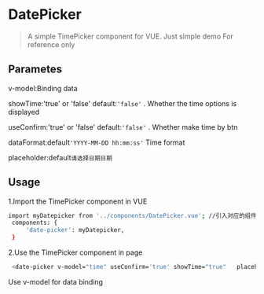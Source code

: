 # DatePicker

> A simple TimePicker component for VUE. Just simple demo For reference only


## Parametes

v-model:Binding data

showTime:'true' or 'false' default:`'false'` . Whether the time options is displayed

useConfirm:'true' or 'false' default:`'false'` . Whether make time by btn

dataFormat:default`'YYYY-MM-DD hh:mm:ss'` Time format

placeholder:default`请选择日期日期`

## Usage
1.Import the TimePicker component in VUE
```bash
import myDatepicker from '../components/DatePicker.vue'; //引入对应的组件
 components: {
     'date-picker': myDatepicker,
 }

```
2.Use the TimePicker component in page
```bash
 <date-picker v-model="time" useConfirm='true' showTime="true"   placeholder="!自定义placeholder?请选择日期日期"   dataFormat="YYYY-MM-DD"></date-picker>
```
Use v-model for data binding
